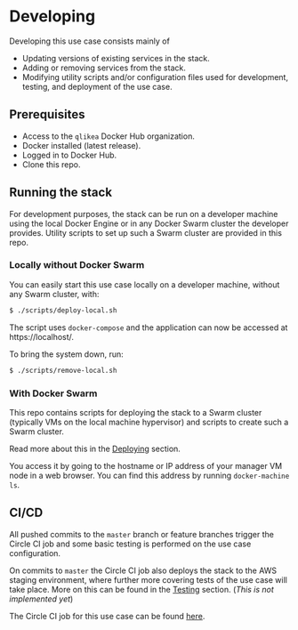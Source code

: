 # Developing

Developing this use case consists mainly of

* Updating versions of existing services in the stack.
* Adding or removing services from the stack.
* Modifying utility scripts and/or configuration files used for development, testing, and deployment of the use case.

## Prerequisites

* Access to the `qlikea` Docker Hub organization.
* Docker installed (latest release).
* Logged in to Docker Hub.
* Clone this repo.

## Running the stack

For development purposes, the stack can be run on a developer machine using the local Docker Engine or in any Docker Swarm cluster the developer provides. Utility scripts to set up such a Swarm cluster are provided in this repo.

### Locally without Docker Swarm

You can easily start this use case locally on a developer machine, without any Swarm cluster, with:

```sh
$ ./scripts/deploy-local.sh
```

The script uses `docker-compose` and the application can now be accessed at https://localhost/.

To bring the system down, run:

```sh
$ ./scripts/remove-local.sh
```

### With Docker Swarm

This repo contains scripts for deploying the stack to a Swarm cluster (typically VMs on the local machine hypervisor) and scripts to create such a Swarm cluster.

Read more about this in the [Deploying](./deploying.md) section.

You access it by going to the hostname or IP address of your manager VM node in a web browser. You can find this address by running `docker-machine ls`.

## CI/CD

All pushed commits to the `master` branch or feature branches trigger the Circle CI job and some basic testing is performed on the use case configuration.

On commits to `master` the Circle CI job also deploys the stack to the AWS staging environment, where further more covering tests of the use case will take place. More on this can be found in the [Testing](./testing.md) section. (_This is not implemented yet_)

The Circle CI job for this use case can be found [here](https://circleci.com/gh/qlik-ea/qliktive-custom-analytics).
